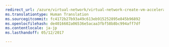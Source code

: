 ```yaml
---
redirect_url: /azure/virtual-network/virtual-network-create-vm-accelerated-networking
ms.translationtype: Human Translation
ms.sourcegitcommit: fc4172b27b93a49c613eb915252895e845b96892
ms.openlocfilehash: de4016602a06536e5acaa3fbf58b8bc994aff7df
ms.contentlocale: ja-jp
ms.lasthandoff: 05/12/2017

---
```

